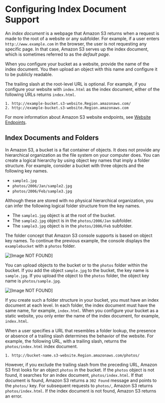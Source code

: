 # Configuring Index Document Support<a name="IndexDocumentSupport"></a>

An *index document* is a webpage that Amazon S3 returns when a request is made to the root of a website or any subfolder\. For example, if a user enters `http://www.example.com` in the browser, the user is not requesting any specific page\. In that case, Amazon S3 serves up the index document, which is sometimes referred to as the *default page*\.

When you configure your bucket as a website, provide the name of the index document\. You then upload an object with this name and configure it to be publicly readable\. 

The trailing slash at the root\-level URL is optional\. For example, if you configure your website with `index.html` as the index document, either of the following URLs returns `index.html`\.

```
1. http://example-bucket.s3-website.Region.amazonaws.com/
2. http://example-bucket.s3-website.Region.amazonaws.com
```

For more information about Amazon S3 website endpoints, see [Website Endpoints](WebsiteEndpoints.md)\.

## Index Documents and Folders<a name="IndexDocumentsandFolders"></a>

 In Amazon S3, a bucket is a flat container of objects\. It does not provide any hierarchical organization as the file system on your computer does\. You can create a logical hierarchy by using object key names that imply a folder structure\. For example, consider a bucket with three objects and the following key names\. 
+ `sample1.jpg`
+ `photos/2006/Jan/sample2.jpg`
+ `photos/2006/Feb/sample3.jpg`

Although these are stored with no physical hierarchical organization, you can infer the following logical folder structure from the key names\.
+ The `sample1.jpg` object is at the root of the bucket\.
+ The `sample2.jpg` object is in the `photos/2006/Jan` subfolder\.
+ The `sample3.jpg` object is in the `photos/2006/Feb` subfolder\. 

 The folder concept that Amazon S3 console supports is based on object key names\. To continue the previous example, the console displays the `examplebucket` with a `photos` folder\. 

![\[Image NOT FOUND\]](http://docs.aws.amazon.com/AmazonS3/latest/dev/images/swsRootDomainBucketWithFolder.png)

You can upload objects to the bucket or to the `photos` folder within the bucket\. If you add the object `sample.jpg` to the bucket, the key name is `sample.jpg`\. If you upload the object to the `photos` folder, the object key name is `photos/sample.jpg`\.

![\[Image NOT FOUND\]](http://docs.aws.amazon.com/AmazonS3/latest/dev/images/swsRootDomainBucketWithFolderObject.png)

If you create such a folder structure in your bucket, you must have an index document at each level\. In each folder, the index document must have the same name, for example, `index.html`\. When you configure your bucket as a static website, you only enter the name of the index document, for example, `index.html`\. 

When a user specifies a URL that resembles a folder lookup, the presence or absence of a trailing slash determines the behavior of the website\. For example, the following URL, with a trailing slash, returns the `photos/index.html` index document\. 

```
1. http://bucket-name.s3-website.Region.amazonaws.com/photos/
```

However, if you exclude the trailing slash from the preceding URL, Amazon S3 first looks for an object `photos` in the bucket\. If the `photos` object is not found, it searches for an index document, `photos/index.html`\. If that document is found, Amazon S3 returns a `302 Found` message and points to the `photos/` key\. For subsequent requests to `photos/`, Amazon S3 returns `photos/index.html`\. If the index document is not found, Amazon S3 returns an error\.
